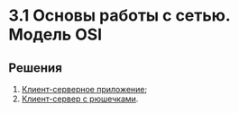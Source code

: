 # 3.1 Основы работы с сетью. Модель OSI

## Решения

1. [Клиент-серверное приложение](/task1);	
2. [Клиент-сервер с рюшечками](/task2).
